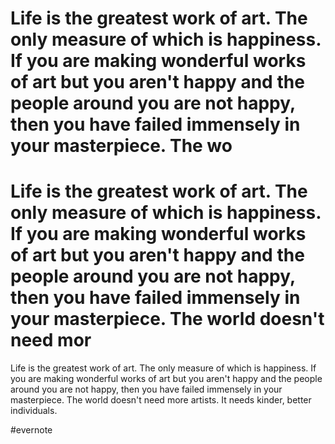 # Life is the greatest work of art. The only measure of which is happiness. If you are making wonderful works of art but you aren't happy and the people around you are not happy, then you have failed immensely in your masterpiece. The wo

# Life is the greatest work of art. The only measure of which is happiness. If you are making wonderful works of art but you aren't happy and the people around you are not happy, then you have failed immensely in your masterpiece. The world doesn't need mor

Life is the greatest work of art. The only measure of which is happiness. If you are making wonderful works of art but you aren't happy and the people around you are not happy, then you have failed immensely in your masterpiece. The world doesn't need more artists. It needs kinder, better individuals.

\#evernote

